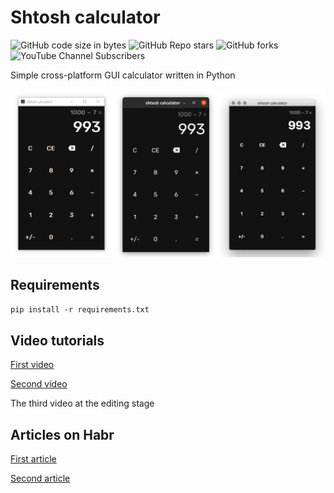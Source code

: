 # Shtosh calculator

![GitHub code size in bytes](https://img.shields.io/github/languages/code-size/lesskop/shtosh-calculator)
![GitHub Repo stars](https://img.shields.io/github/stars/lesskop/shtosh-calculator?style=social)
![GitHub forks](https://img.shields.io/github/forks/lesskop/shtosh-calculator?style=social)
![YouTube Channel Subscribers](https://img.shields.io/youtube/channel/subscribers/UCWNlTmzBisvogxKQMV-lhRw?style=social)

Simple cross-platform GUI calculator written in Python

![shtosh calculator](shtosh-calculator.png)

## Requirements

`pip install -r requirements.txt`

## Video tutorials

[First video](https://youtu.be/q3ma5waVGb0)

[Second video](https://youtu.be/z5WbSgIJU_s)

The third video at the editing stage

## Articles on Habr

[First article](https://habr.com/p/586730/)

[Second article](https://habr.com/p/587276/)